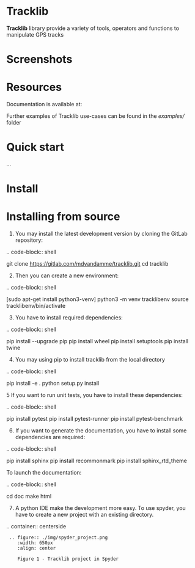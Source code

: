 


# Tracklib
**Tracklib** library provide a variety of tools, operators and functions to manipulate GPS tracks


# Screenshots


# Resources

Documentation is available at:

Further examples of Tracklib use-cases can be found in the *examples/* folder


# Quick start

...


# Install

Installing from source
==========================

1. You may install the latest development version by cloning the GitLab repository:

.. code-block:: shell

   git clone https://gitlab.com/mdvandamme/tracklib.git
   cd tracklib


2. Then you can create a new environment:

.. code-block:: shell

   [sudo apt-get install python3-venv]
   python3 -m venv tracklibenv
   source tracklibenv/bin/activate


3. You have to install required dependencies:

.. code-block:: shell

   pip install --upgrade pip
   pip install wheel
   pip install setuptools
   pip install twine


4. You may using pip to install tracklib from the local directory

.. code-block:: shell

   pip install -e .
   python setup.py install
   
   
5 If you want to run unit tests, you have to install these dependencies:

.. code-block:: shell

   pip install pytest
   pip install pytest-runner
   pip install pytest-benchmark


6. If you want to generate the documentation, you have to install some dependencies are required:

.. code-block:: shell

   pip install sphinx
   pip install recommonmark
   pip install sphinx_rtd_theme

To launch the documentation:

.. code-block:: shell

   cd doc
   make html


7. A python IDE make the development more easy. To use spyder, you have to create a new project with an existing directory. 

.. container:: centerside
  
     .. figure:: ./img/spyder_project.png
        :width: 650px
        :align: center
      
        Figure 1 - Tracklib project in Spyder



